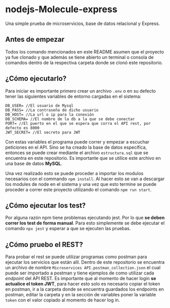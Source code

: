 # nodejs-Molecule-express
Una simple prueba de microservicios, base de datos relacional y Express.

## Antes de empezar
Todos los comando mencionados en este README asumen que el proyecto ya fue clonado y que además se tiene abierto un terminal o consola de comandos dentro de la respectiva carpeta donde se clonó este repositorio.

## ¿Cómo ejecutarlo?
Para iniciar es importante primero crear un archivo `.env` o en su defecto tener las siguientes variables de entorno cargadas en el sistema:
```shell
DB_USER= //El usuario de Mysql
DB_PASS= //La contraseña de dicho usuario
DB_HOST= //La url o ip para la conexión
DB_SCHEMA= //El nombre de la db a la que se debe conectar 
PORT= //El puerto en el que se espera que corra el API rest, por defecto es 8000
JWT_SECRET= //El secreto para JWT
```
Con estas variables el programa puede correr y empezar a escuchar peticiones en el API. Sino se ha creado la base de datos específica, entonces se puede crear mediante el archivo `estructura.sql` que se encuentra en este repositorio. Es importante que se utilice este archivo en una base de datos **MySQL**.

Una vez realizado esto se puede proceder a importar los modulos necesarios con el commando `npm install`. Al hacer esto se van a descargar los modules de node en el sistema y una vez que esto termine se puede proceder a correr este proyecto utilizando el comando `npm run start`.

## ¿Cómo ejecutar los test?
Por alguna razón npm tiene problemas ejecutando jest. Por lo que **se deben correr los test de forma manual**. Para esto simplemente se debe ejecutar el comando `npx jest` y esperar a que se ejecuten las pruebas.

## ¿Cómo pruebo el REST?
Para probar el rest se puede utilizar programas como postman para ejecutar los servicios que están allí. Dentro de este repositorio se encuentra un archivo de nombre `Microservices API.postman_collection.json` el cual puede ser importado a postman y tiene ejemplos de como utilizar cada *endpoint* del API REST. Es importante que al momento de hacer login **se actualice el token JWT**, para hacer esto solo es necesario copiar el token en postman, ir a la carpeta donde se encuentra guardados los endpoints en postman, editar la carpeta y en la sección de variables poner la variable `token` con el valor copiado al momento de hacer log in.
